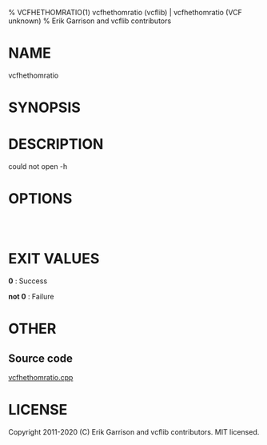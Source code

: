 % VCFHETHOMRATIO(1) vcfhethomratio (vcflib) | vcfhethomratio (VCF unknown)
% Erik Garrison and vcflib contributors

# NAME

vcfhethomratio

# SYNOPSIS



# DESCRIPTION

could not open -h

# OPTIONS

```



```

# EXIT VALUES

**0**
: Success

**not 0**
: Failure

# OTHER

## Source code

[vcfhethomratio.cpp](https://github.com/vcflib/vcflib/blob/master/src/vcfhethomratio.cpp)

# LICENSE

Copyright 2011-2020 (C) Erik Garrison and vcflib contributors. MIT licensed.

<!--
  Created with ./scripts/bin2md.rb scripts/bin2md-template.erb
-->
